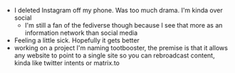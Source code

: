 *   I deleted Instagram off my phone. Was too much drama. I'm kinda over social
    *   I'm still a fan of the fediverse though because I see that more as an information network than social media
*   Feeling a little sick. Hopefully it gets better
*   working on a project I'm naming tootbooster, the premise is that it allows any website to point to a single site so you can rebroadcast content, kinda like twitter intents or matrix.to